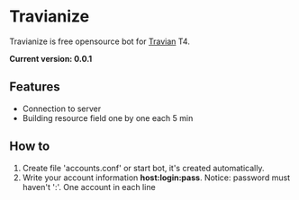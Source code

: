 Travianize
==========

Travianize is free opensource bot for [Travian](http://travian.com) T4.

**Сurrent version: 0.0.1**

## Features

* Connection to server
* Building resource field one by one each 5 min

## How to

1. Create file 'accounts.conf' or start bot, it's created automatically.
2. Write your account information **host:login:pass**. Notice: password must haven't ':'. One account in each line
